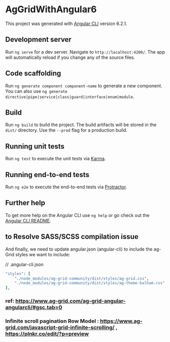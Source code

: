 

# AgGridWithAngular6

This project was generated with [Angular CLI](https://github.com/angular/angular-cli) version 6.2.1.


## Development server

Run `ng serve` for a dev server. Navigate to `http://localhost:4200/`. The app will automatically reload if you change any of the source files.

## Code scaffolding

Run `ng generate component component-name` to generate a new component. You can also use `ng generate directive|pipe|service|class|guard|interface|enum|module`.

## Build

Run `ng build` to build the project. The build artifacts will be stored in the `dist/` directory. Use the `--prod` flag for a production build.

## Running unit tests

Run `ng test` to execute the unit tests via [Karma](https://karma-runner.github.io).

## Running end-to-end tests

Run `ng e2e` to execute the end-to-end tests via [Protractor](http://www.protractortest.org/).

## Further help

To get more help on the Angular CLI use `ng help` or go check out the [Angular CLI README](https://github.com/angular/angular-cli/blob/master/README.md).

## to Resolve SASS/SCSS compilation issue 

And finally, we need to update angular.json (angular-cli) to include the ag-Grid styles we want to include:

// .angular-cli.json

```ruby
"styles": [
    "./node_modules/ag-grid-community/dist/styles/ag-grid.css",
    "./node_modules/ag-grid-community/dist/styles/ag-theme-balham.css"
],
```
### ref: https://www.ag-grid.com/ag-grid-angular-angularcli/#gsc.tab=0 
### Infinite scroll pagination Row Model : https://www.ag-grid.com/javascript-grid-infinite-scrolling/ , https://plnkr.co/edit/?p=preview
